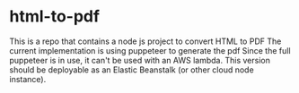 # html-to-pdf
This is a repo that contains a node js project to convert HTML to PDF
The current implementation is using puppeteer to generate the pdf
Since the full puppeteer is in use, it can't be used with an AWS lambda.
This version should be deployable as an Elastic Beanstalk (or other cloud node instance).
